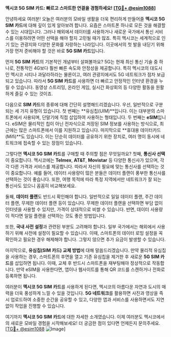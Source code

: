 **멕시코 5G SIM 카드: 빠르고 스마트한 연결을 경험하세요! [[TG💪+ @esim1088](https://t.me/s/esim1088)]**

안녕하세요 여러분! 오늘은 여러분의 모바일 생활을 더욱 편리하게 만들어줄 **멕시코 5G SIM 카드**에 대해 깊이 있게 알아보려 합니다. 요즘은 스마트폰 하나로 모든 것을 해결할 수 있는 시대입니다. 그러나 해외에서 데이터를 사용하거나 새로운 국가에서 통신 서비스를 이용하려면 어떤 선택을 해야 할지 고민될 때가 많죠. 특히 멕시코는 세계적으로 인기 있는 관광지와 다양한 문화를 자랑하는 나라입니다. 이곳에서의 첫 발을 내딛기 위해 가장 먼저 준비해야 할 것은 바로 **5G SIM 카드**입니다.

먼저 **5G SIM 카드**의 기본적인 개념부터 살펴볼까요? 5G는 현재 최신 통신 기술 중 하나로, 전통적인 4G보다 훨씬 빠른 속도와 안정성을 제공합니다. 특히 멕시코의 대도시인 멕시코 시티나 과달라하라는 물론이고, 여러 관광지에서도 5G 네트워크가 점차 보급되고 있습니다. 따라서 **5G SIM 카드**를 사용하면 더 빠르고 안정적인 인터넷 환경을 누릴 수 있습니다. 동영상 스트리밍, 온라인 게임, 실시간 화상회의 등 다양한 활동을 원활하게 즐길 수 있는 것이죠.

다음으로 **SIM 카드**의 종류에 대해 간단히 설명해드리겠습니다. 우선, 일반적으로 구분되는 세 가지 유형이 있습니다. 첫 번째는 **유심칩(UIM)**입니다. 이는 대부분의 스마트폰에서 사용되며, 단말기에 직접 삽입하여 사용하는 형태입니다. 두 번째는 **eSIM**입니다. eSIM은 물리적인 칩이 아닌 전자식으로 저장된 SIM 정보를 사용하는 방식으로, 최근에는 많은 스마트폰에서 이를 지원하고 있습니다. 마지막으로 **휴대용 데이터카드(Mifi)**도 있습니다. 이는 단순히 데이터를 공유하기 위한 장치로, 여러 명이 동시에 네트워크에 접속할 수 있는 장점이 있습니다.

그렇다면 **멕시코 5G SIM 카드**를 구매할 때 주의할 점은 무엇일까요? 첫째, **통신사 선택**이 중요합니다. 멕시코에는 **Telmex**, **AT&T**, **Movistar** 등 다양한 통신사가 있으며, 각각 다른 가격과 서비스를 제공합니다. 따라서 자신의 필요에 맞는 통신사를 선택하는 것이 중요합니다. 예를 들어, 데이터 사용량이 많은 분들은 데이터 플랜이 풍부한 통신사를 선택하는 것이 좋습니다. 또한, 여행 목적에 따라 특정 지역에서만 네트워크가 잘 되는 통신사도 있으니 꼼꼼히 비교해보세요.

둘째, **데이터 플랜**도 반드시 확인해야 합니다. 일반적으로 일일 데이터 플랜, 주간 데이터 플랜, 무제한 데이터 플랜 등이 있습니다. 무제한 데이터 플랜을 선택하면 부담 없이 인터넷을 사용할 수 있지만, 가격이 상대적으로 비쌀 수 있습니다. 반면, 데이터 사용량이 적다면 일일 플랜을 선택하는 것도 좋은 방법입니다.

또한, **국내 사전 설정**과 관련된 부분도 고려해야 합니다. 일부 국가에서는 해외에서 사용하기 위해 사전에 설정이 필요할 수 있습니다. 이때, 스마트폰의 데이터 로밍 설정을 꼭 확인하고 필요한 경우 해제해야 합니다. 그렇지 않으면 추가 요금이 발생할 수 있습니다.

마지막으로, **유심칩(SIM 카드) 교체 방법**에 대해 말씀드리겠습니다. 만약 물리적 유심칩을 사용하는 경우, 스마트폰의 후면을 열고 기존 유심칩을 제거한 후 새로운 **5G SIM 카드**를 삽입하면 됩니다. 이때, 교체 후 반드시 스마트폰을 재부팅해야 정상적으로 작동합니다. 만약 eSIM을 사용한다면, 앱이나 웹사이트를 통해 QR 코드를 스캔하거나 전화로 등록하면 됩니다.

여러분이 **멕시코 5G SIM 카드**를 사용하게 된다면, 멕시코의 아름다운 자연과 도시의 매력을 더욱 풍성하게 느낄 수 있을 것입니다. **5G 네트워크**를 활용하면 사진과 영상을 즉시 업로드하여 소중한 순간을 공유할 수 있고, 다양한 앱과 서비스를 사용하면서도 지연 없이 작업을 진행할 수 있습니다.

여기까지 **멕시코 5G SIM 카드**에 대한 자세한 소개였습니다. 이제 여러분도 멕시코에서의 새로운 모바일 경험을 시작해보세요! 더 궁금한 점이 있다면 언제든지 문의주세요. [[TG💪+ @esim1088](https://t.me/s/esim1088) ![Image](https://i.postimg.cc/Y0z9fWf4/image.png)]